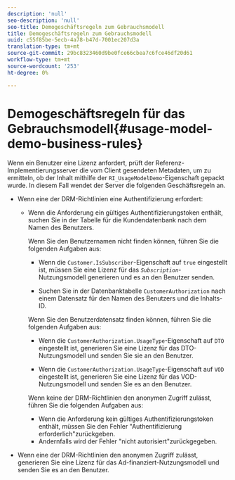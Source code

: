 ```yaml
---
description: 'null'
seo-description: 'null'
seo-title: Demogeschäftsregeln zum Gebrauchsmodell
title: Demogeschäftsregeln zum Gebrauchsmodell
uuid: c55f85be-5ecb-4a78-b47d-7001ec207d3a
translation-type: tm+mt
source-git-commit: 29bc8323460d9be0fce66cbea7c6fce46df20d61
workflow-type: tm+mt
source-wordcount: '253'
ht-degree: 0%

---
```



# Demogeschäftsregeln für das Gebrauchsmodell{#usage-model-demo-business-rules}

Wenn ein Benutzer eine Lizenz anfordert, prüft der Referenz-Implementierungsserver die vom Client gesendeten Metadaten, um zu ermitteln, ob der Inhalt mithilfe der `RI_UsageModelDemo`-Eigenschaft gepackt wurde. In diesem Fall wendet der Server die folgenden Geschäftsregeln an.

* Wenn eine der DRM-Richtlinien eine Authentifizierung erfordert:

   * Wenn die Anforderung ein gültiges Authentifizierungstoken enthält, suchen Sie in der Tabelle für die Kundendatenbank nach dem Namen des Benutzers.

      Wenn Sie den Benutzernamen nicht finden können, führen Sie die folgenden Aufgaben aus:

      * Wenn die `Customer.IsSubscriber`-Eigenschaft auf `true` eingestellt ist, müssen Sie eine Lizenz für das *`Subscription`*-Nutzungsmodell generieren und es an den Benutzer senden.

      * Suchen Sie in der Datenbanktabelle `CustomerAuthorization` nach einem Datensatz für den Namen des Benutzers und die Inhalts-ID.

      Wenn Sie den Benutzerdatensatz finden können, führen Sie die folgenden Aufgaben aus:

      * Wenn die `CustomerAuthorization.UsageType`-Eigenschaft auf `DTO` eingestellt ist, generieren Sie eine Lizenz für das DTO-Nutzungsmodell und senden Sie sie an den Benutzer.

      * Wenn die `CustomerAuthorization.UsageType`-Eigenschaft auf `VOD` eingestellt ist, generieren Sie eine Lizenz für das VOD-Nutzungsmodell und senden Sie es an den Benutzer.

      Wenn keine der DRM-Richtlinien den anonymen Zugriff zulässt, führen Sie die folgenden Aufgaben aus:

      * Wenn die Anforderung kein gültiges Authentifizierungstoken enthält, müssen Sie den Fehler &quot;Authentifizierung erforderlich&quot;zurückgeben.
      * Andernfalls wird der Fehler &quot;nicht autorisiert&quot;zurückgegeben.



* Wenn eine der DRM-Richtlinien den anonymen Zugriff zulässt, generieren Sie eine Lizenz für das Ad-finanziert-Nutzungsmodell und senden Sie es an den Benutzer.

